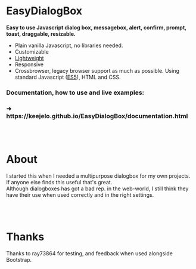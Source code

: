 # EasyDialogBox
<b>Easy to use Javascript dialog box, messagebox, alert, confirm, prompt, toast, draggable, resizable.</b>

- Plain vanilla Javascript, no libraries needed.
- Customizable
- <a href="https://github.com/keejelo/EasyDialogBox/tree/master/js" title="Minified version, smaller size">Lightweight</a>
- Responsive
- Crossbrowser, legacy browser support as much as possible. Using standard Javascript (<a href="https://www.google.com/search?q=ecmascript+5" title="https://www.google.com/search?q=ecmascript+5">ES5</a>), HTML and CSS.

<h3>Documentation, how to use and live examples:</h3>
<h3>&#10140;&nbsp; https://keejelo.github.io/EasyDialogBox/documentation.html</h3>

<br />
<br />

# About
I started this when I needed a multipurpose dialogbox for my own projects. If anyone else finds this useful that's great.<br />
Although dialogboxes has got a bad rep. in the web-world, I still think they have their use when used correctly and in the right settings.

<br />
<br />

# Thanks
Thanks to ray73864 for testing, and feedback when used alongside Bootstrap.
